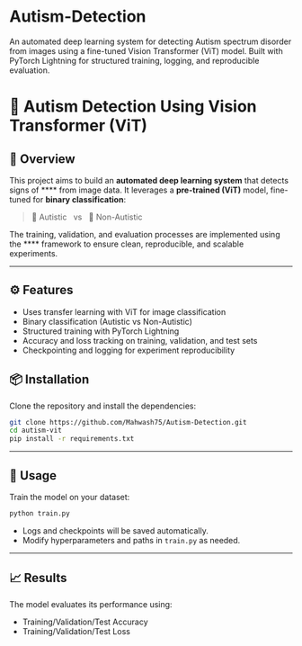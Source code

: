 # Autism-Detection
An automated deep learning system for detecting Autism spectrum disorder from images using a fine-tuned Vision Transformer (ViT) model. Built with PyTorch Lightning for structured training, logging, and reproducible evaluation.


# 🧠 Autism Detection Using Vision Transformer (ViT)

## 📌 Overview

This project aims to build an **automated deep learning system** that detects signs of **** from image data.
It leverages a **pre-trained  (ViT)** model, fine-tuned for **binary classification**:

> 🧒 Autistic   vs   🙂 Non-Autistic

The training, validation, and evaluation processes are implemented using the **** framework to ensure clean, reproducible, and scalable experiments.

---

## ⚙️ Features

* Uses transfer learning with ViT for image classification
* Binary classification (Autistic vs Non-Autistic)
* Structured training with PyTorch Lightning
* Accuracy and loss tracking on training, validation, and test sets
* Checkpointing and logging for experiment reproducibility



## 📦 Installation

Clone the repository and install the dependencies:

```bash
git clone https://github.com/Mahwash75/Autism-Detection.git
cd autism-vit
pip install -r requirements.txt
```

---

## 🚀 Usage

Train the model on your dataset:

```bash
python train.py
```

* Logs and checkpoints will be saved automatically.
* Modify hyperparameters and paths in `train.py` as needed.

---


## 📈 Results

The model evaluates its performance using:

* Training/Validation/Test Accuracy
* Training/Validation/Test Loss


